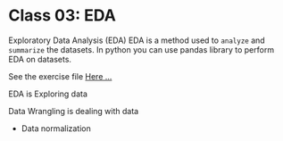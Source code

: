 # Class 03: EDA

Exploratory Data Analysis (EDA)
EDA is a method used to `analyze` and `summarize` the datasets. In python you can use pandas library to perform EDA on datasets.

See the exercise file [Here ...](../../exercise-files/class-03/eda.ipynb)

EDA is Exploring data

Data Wrangling is dealing with data

- Data normalization
